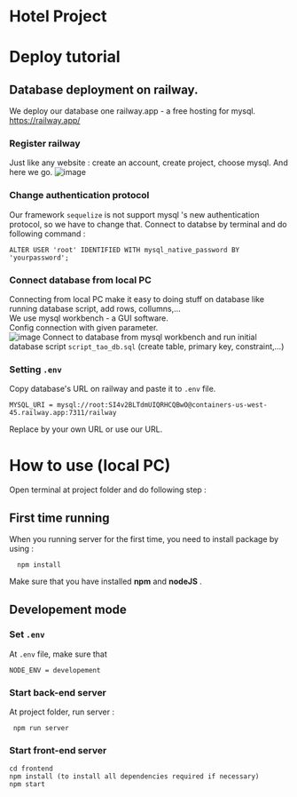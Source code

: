 # Hotel Project
# Deploy tutorial
## Database deployment on railway.
We deploy our database one railway.app - a free hosting for mysql.
https://railway.app/
### Register railway
Just like any website : create an account, create project, choose mysql. And here we go.
![image](https://user-images.githubusercontent.com/53325621/170161083-db49f103-311b-4ee1-b9e0-aae6a788a198.png)
### Change authentication protocol
Our framework `sequelize` is not support mysql 's new authentication protocol, so we have to change that. Connect to databse by terminal and do following command :  
```
ALTER USER 'root' IDENTIFIED WITH mysql_native_password BY 'yourpassword';
```
### Connect database from local PC
Connecting from local PC make it easy to doing stuff on database like running database script, add rows, collumns,...  
We use mysql workbench - a GUI software.  
Config connection with given parameter.  
![image](https://user-images.githubusercontent.com/53325621/170161700-8123c732-2d5e-4930-b10b-c70f3fd9d334.png)
Connect to database from mysql workbench and run initial database script `script_tao_db.sql` (create table, primary key, constraint,...)  
### Setting `.env`
Copy database's URL on railway and paste it to `.env` file.  
```
MYSQL_URI = mysql://root:SI4v2BLTdmUIQRHCQBwO@containers-us-west-45.railway.app:7311/railway
```
Replace by your own URL or use our URL.  
# How to use (local PC)
Open terminal at project folder and do following step : 
## First time running 
When you running server for the first time, you need to install package by using :  
```
  npm install 
```
Make sure that you have installed **npm** and **nodeJS** .
## Developement mode
### Set `.env`
At `.env` file, make sure that 
```
NODE_ENV = developement
```
### Start back-end server
At project folder, run server :   
 ``` 
  npm run server
```
### Start front-end server
```
cd frontend
npm install (to install all dependencies required if necessary)
npm start
```
